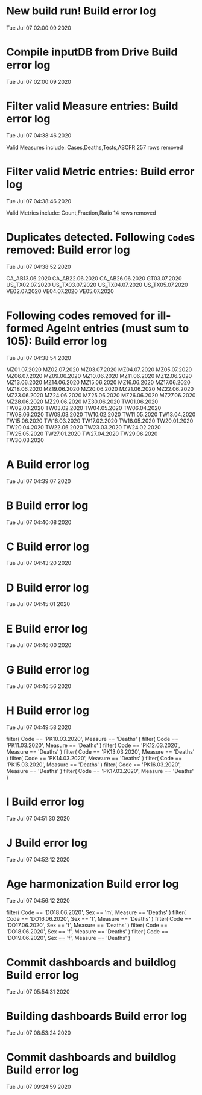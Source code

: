 
# New build run! Build error log
 Tue Jul 07 02:00:09 2020 


# Compile inputDB from Drive Build error log
 Tue Jul 07 02:00:09 2020 


# Filter valid Measure entries: Build error log
 Tue Jul 07 04:38:46 2020 

Valid Measures include: Cases,Deaths,Tests,ASCFR
 257 rows removed
# Filter valid Metric entries: Build error log
 Tue Jul 07 04:38:46 2020 

Valid Metrics include: Count,Fraction,Ratio
 14 rows removed
# Duplicates detected. Following `Code`s removed: Build error log
 Tue Jul 07 04:38:52 2020 

CA_AB13.06.2020
CA_AB22.06.2020
CA_AB26.06.2020
GT03.07.2020
US_TX02.07.2020
US_TX03.07.2020
US_TX04.07.2020
US_TX05.07.2020
VE02.07.2020
VE04.07.2020
VE05.07.2020
# Following codes removed for ill-formed AgeInt entries (must sum to 105): Build error log
 Tue Jul 07 04:38:54 2020 

MZ01.07.2020
MZ02.07.2020
MZ03.07.2020
MZ04.07.2020
MZ05.07.2020
MZ06.07.2020
MZ09.06.2020
MZ10.06.2020
MZ11.06.2020
MZ12.06.2020
MZ13.06.2020
MZ14.06.2020
MZ15.06.2020
MZ16.06.2020
MZ17.06.2020
MZ18.06.2020
MZ19.06.2020
MZ20.06.2020
MZ21.06.2020
MZ22.06.2020
MZ23.06.2020
MZ24.06.2020
MZ25.06.2020
MZ26.06.2020
MZ27.06.2020
MZ28.06.2020
MZ29.06.2020
MZ30.06.2020
TW01.06.2020
TW02.03.2020
TW03.02.2020
TW04.05.2020
TW06.04.2020
TW08.06.2020
TW09.03.2020
TW10.02.2020
TW11.05.2020
TW13.04.2020
TW15.06.2020
TW16.03.2020
TW17.02.2020
TW18.05.2020
TW20.01.2020
TW20.04.2020
TW22.06.2020
TW23.03.2020
TW24.02.2020
TW25.05.2020
TW27.01.2020
TW27.04.2020
TW29.06.2020
TW30.03.2020
# A Build error log
 Tue Jul 07 04:39:07 2020 


# B Build error log
 Tue Jul 07 04:40:08 2020 


# C Build error log
 Tue Jul 07 04:43:20 2020 


# D Build error log
 Tue Jul 07 04:45:01 2020 


# E Build error log
 Tue Jul 07 04:46:00 2020 


# G Build error log
 Tue Jul 07 04:46:56 2020 


# H Build error log
 Tue Jul 07 04:49:58 2020 

filter( Code == 'PK10.03.2020', Measure == 'Deaths' )
filter( Code == 'PK11.03.2020', Measure == 'Deaths' )
filter( Code == 'PK12.03.2020', Measure == 'Deaths' )
filter( Code == 'PK13.03.2020', Measure == 'Deaths' )
filter( Code == 'PK14.03.2020', Measure == 'Deaths' )
filter( Code == 'PK15.03.2020', Measure == 'Deaths' )
filter( Code == 'PK16.03.2020', Measure == 'Deaths' )
filter( Code == 'PK17.03.2020', Measure == 'Deaths' )

# I Build error log
 Tue Jul 07 04:51:30 2020 


# J Build error log
 Tue Jul 07 04:52:12 2020 


# Age harmonization Build error log
 Tue Jul 07 04:56:12 2020 

filter( Code == 'DO18.06.2020', Sex == 'm', Measure == 'Deaths' )
filter( Code == 'DO16.06.2020', Sex == 'f', Measure == 'Deaths' )
filter( Code == 'DO17.06.2020', Sex == 'f', Measure == 'Deaths' )
filter( Code == 'DO18.06.2020', Sex == 'f', Measure == 'Deaths' )
filter( Code == 'DO19.06.2020', Sex == 'f', Measure == 'Deaths' )

# Commit dashboards and buildlog Build error log
 Tue Jul 07 05:54:31 2020 


# Building dashboards Build error log
 Tue Jul 07 08:53:24 2020 


# Commit dashboards and buildlog Build error log
 Tue Jul 07 09:24:59 2020 


